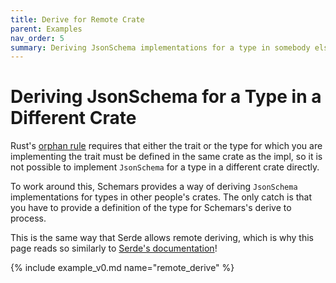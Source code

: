 ```yaml
---
title: Derive for Remote Crate
parent: Examples
nav_order: 5
summary: Deriving JsonSchema implementations for a type in somebody else's crate.
---
```


# Deriving JsonSchema for a Type in a Different Crate

Rust's [orphan rule](https://doc.rust-lang.org/book/traits.html#rules-for-implementing-traits) requires that either the trait or the type for which you are implementing the trait must be defined in the same crate as the impl, so it is not possible to implement `JsonSchema` for a type in a different crate directly.

To work around this, Schemars provides a way of deriving `JsonSchema` implementations for types in other people's crates. The only catch is that you have to provide a definition of the type for Schemars's derive to process.

This is the same way that Serde allows remote deriving, which is why this page reads so similarly to [Serde's documentation](https://serde.rs/remote-derive.html)!

{% include example_v0.md name="remote_derive" %}
